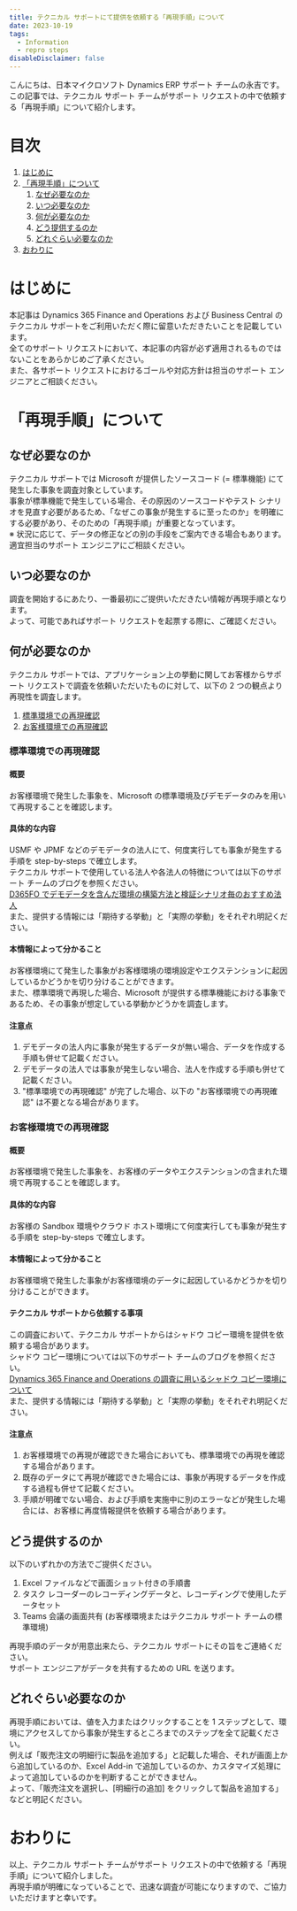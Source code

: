 ```yaml
---
title: テクニカル サポートにて提供を依頼する「再現手順」について
date: 2023-10-19
tags:
  - Information
  - repro steps
disableDisclaimer: false
---
```


こんにちは、日本マイクロソフト Dynamics ERP サポート チームの永吉です。  
この記事では、テクニカル サポート チームがサポート リクエストの中で依頼する「再現手順」について紹介します。

<!-- more -->
# 目次

1. [はじめに](#overview)
1. [「再現手順」について](#about-repro-steps)  
    1. [なぜ必要なのか](#why-to-provide-repro-steps)
    1. [いつ必要なのか](#when-to-provide-repro-steps)
    1. [何が必要なのか](#what-to-provide-repro-steps)
    1. [どう提供するのか](#how-to-provide-repro-steps)
    1. [どれぐらい必要なのか](#how-much-to-provide-repro-steps)
1. [おわりに](#last)

<a id='overview'></a>

# はじめに
本記事は Dynamics 365 Finance and Operations および Business Central のテクニカル サポートをご利用いただく際に留意いただきたいことを記載しています。  
全てのサポート リクエストにおいて、本記事の内容が必ず適用されるものではないことをあらかじめご了承ください。  
また、各サポート リクエストにおけるゴールや対応方針は担当のサポート エンジニアとご相談ください。  

<a id='about-repro-steps'></a>

# 「再現手順」について

<a id='#why-to-provide-repro-steps'></a>

## なぜ必要なのか
テクニカル サポートでは Microsoft が提供したソースコード (= 標準機能) にて発生した事象を調査対象としています。  
事象が標準機能で発生している場合、その原因のソースコードやテスト シナリオを見直す必要があるため、「なぜこの事象が発生するに至ったのか」を明確にする必要があり、そのための「再現手順」が重要となっています。  
※ 状況に応じて、データの修正などの別の手段をご案内できる場合もあります。適宜担当のサポート エンジニアにご相談ください。

<a id='#when-to-provide-repro-steps'></a>

## いつ必要なのか
調査を開始するにあたり、一番最初にご提供いただきたい情報が再現手順となります。  
よって、可能であればサポート リクエストを起票する際に、ご確認ください。  

<a id='#what-to-provide-repro-steps'></a>

## 何が必要なのか
テクニカル サポートでは、アプリケーション上の挙動に関してお客様からサポート リクエストで調査を依頼いただいたものに対して、以下の 2 つの観点より再現性を調査します。
1. [標準環境での再現確認](#repro-by-standard-environment)
1. [お客様環境での再現確認](#repro-by-customer-environment)

<a id='repro-by-standard-environment'></a>

### 標準環境での再現確認  
#### 概要
お客様環境で発生した事象を、Microsoft の標準環境及びデモデータのみを用いて再現することを確認します。  

#### 具体的な内容
USMF や JPMF などのデモデータの法人にて、何度実行しても事象が発生する手順を step-by-steps で確立します。  
テクニカル サポートで使用している法人や各法人の特徴については以下のサポート チームのブログを参照ください。  
[D365FO でデモデータを含んだ環境の構築方法と検証シナリオ毎のおすすめ法人](https://jpdynamicserp.github.io/blog/FinOps-Platform/how-to-create-env-with-sample-data/)  
また、提供する情報には「期待する挙動」と「実際の挙動」をそれぞれ明記ください。  

#### 本情報によって分かること
お客様環境にて発生した事象がお客様環境の環境設定やエクステンションに起因しているかどうかを切り分けることができます。  
また、標準環境で再現した場合、Microsoft が提供する標準機能における事象であるため、その事象が想定している挙動かどうかを調査します。  
  
#### 注意点
1. デモデータの法人内に事象が発生するデータが無い場合、データを作成する手順も併せて記載ください。
1. デモデータの法人では事象が発生しない場合、法人を作成する手順も併せて記載ください。
1. "標準環境での再現確認" が完了した場合、以下の "お客様環境での再現確認" は不要となる場合があります。  

<a id='repro-by-customer-environment'></a>

### お客様環境での再現確認
#### 概要
お客様環境で発生した事象を、お客様のデータやエクステンションの含まれた環境で再現することを確認します。  

#### 具体的な内容
お客様の Sandbox 環境やクラウド ホスト環境にて何度実行しても事象が発生する手順を step-by-steps で確立します。  

#### 本情報によって分かること
お客様環境で発生した事象がお客様環境のデータに起因しているかどうかを切り分けることができます。  

#### テクニカル サポートから依頼する事項
この調査において、テクニカル サポートからはシャドウ コピー環境を提供を依頼する場合があります。  
シャドウ コピー環境については以下のサポート チームのブログを参照ください。  
[Dynamics 365 Finance and Operations の調査に用いるシャドウ コピー環境について](https://jpdynamicserp.github.io/blog/FinOps-Platform/what-shadow-copy-environment/)  
また、提供する情報には「期待する挙動」と「実際の挙動」をそれぞれ明記ください。  

#### 注意点
1. お客様環境での再現が確認できた場合においても、標準環境での再現を確認する場合があります。  
1. 既存のデータにて再現が確認できた場合には、事象が再現するデータを作成する過程も併せて記載ください。  
1. 手順が明確でない場合、および手順を実施中に別のエラーなどが発生した場合には、お客様に再度情報提供を依頼する場合があります。  
  
<a id='how-to-provide-repro-steps'></a>

## どう提供するのか
以下のいずれかの方法でご提供ください。
1. Excel ファイルなどで画面ショット付きの手順書
1. タスク レコーダーのレコーディングデータと、レコーディングで使用したデータセット
1. Teams 会議の画面共有 (お客様環境またはテクニカル サポート チームの標準環境)  
  
再現手順のデータが用意出来たら、テクニカル サポートにその旨をご連絡ください。  
サポート エンジニアがデータを共有するための URL を送ります。

<a id='#why-to-provide-repro-steps'></a>

## どれぐらい必要なのか
再現手順においては、値を入力またはクリックすることを 1 ステップとして、環境にアクセスしてから事象が発生するところまでのステップを全て記載ください。  
例えば「販売注文の明細行に製品を追加する」と記載した場合、それが画面上から追加しているのか、Excel Add-in で追加しているのか、カスタマイズ処理によって追加しているのかを判断することができません。  
よって、「販売注文を選択し、[明細行の追加] をクリックして製品を追加する」などと明記ください。  

<a id='#last'></a>

# おわりに
以上、テクニカル サポート チームがサポート リクエストの中で依頼する「再現手順」について紹介しました。  
再現手順が明確になっていることで、迅速な調査が可能になりますので、ご協力いただけますと幸いです。  
